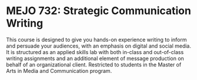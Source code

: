 # MEJO 732: Strategic Communication Writing

This course is designed to give you hands-on experience writing to inform and persuade your audiences, with an emphasis on digital and social media. It is structured as an applied skills lab with both in-class and out-of-class writing assignments and an additional element of message production on behalf of an organizational client. Restricted to students in the Master of Arts in Media and Communication program.